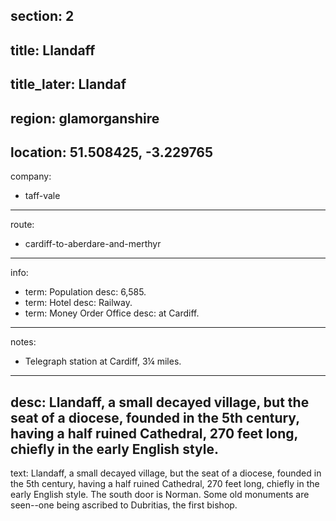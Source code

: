 section: 2
----
title: Llandaff
----
title_later: Llandaf
----
region: glamorganshire
----
location: 51.508425, -3.229765
----
company:
- taff-vale
----
route:
- cardiff-to-aberdare-and-merthyr
----
info:
- term: Population
  desc: 6,585.
- term: Hotel
  desc: Railway.
- term: Money Order Office
  desc: at Cardiff.
----
notes:
- Telegraph station at Cardiff, 3¼ miles.
----
desc: Llandaff, a small decayed village, but the seat of a diocese, founded in the 5th century, having a half ruined Cathedral, 270 feet long, chiefly in the early English style.
----
text: Llandaff, a small decayed village, but the seat of a diocese, founded in the 5th century, having a half ruined Cathedral, 270 feet long, chiefly in the early English style. The south door is Norman. Some old monuments are seen--one being ascribed to Dubritias, the first bishop.
